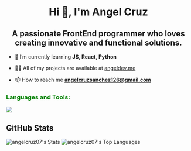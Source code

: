 <h1 align="center">Hi 👋, I'm Angel Cruz</h1>
<h2 align="center">A passionate FrontEnd programmer who loves creating innovative and functional solutions.</h3>

- 🌱 I’m currently learning **JS, React, Python**
- 👨‍💻 All of my projects are available at [angeldev.me](https://angeldev.me/)

- 📫 How to reach me **angelcruzsanchez126@gmail.com**

<h3 align="left" style="color: Green">Languages and Tools:</h3>

<img src="https://skillicons.dev/icons?i=tailwind,python,react,nextjs,mysql,astro,js,typescript" />

## GitHub Stats

![angelcruz07's Stats](https://github-readme-stats.vercel.app/api?username=angelcruz07&theme=tokyonight&show_icons=true&hide_border=false&count_private=false)
![angelcruz07's Top Languages](https://github-readme-stats.vercel.app/api/top-langs/?username=angelcruz07&theme=tokyonight&show_icons=true&hide_border=false&layout=compact)
